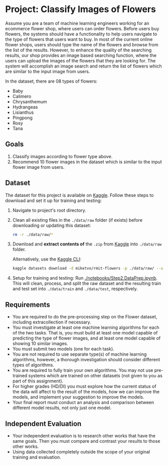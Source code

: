 # Project: Classify Images of Flowers

Assume you are a team of machine learning engineers working for an ecommerce flower shop, where users can order flowers. Before users buy flowers, the systems should have a functionality to help users navigate to the type of flowers that users want to buy. In most of the current online flower shops, users should type the name of the flowers and browse from the list of the results. However, to enhance the quality of the searching results, our shop provides an image based searching function, where the users can upload the images of the flowers that they are looking for. The system will accomplish an image search and return the list of flowers which are similar to the input image from users.

In the dataset, there are 08 types of flowers:

- Baby
- Calimero
- Chrysanthemum
- Hydrangeas
- Lisianthus
- Pingpong
- Rosy
- Tana


## Goals

1. Classify images according to flower type above.
2. Recommend 10 flower images in the dataset which is similar to the input flower image from users.


## Dataset

The dataset for this project is available on [Kaggle](https://kaggle.com/datasets/979207e9d5e6d91d26e8eb340941ae176c82fbdb2a25b4a436c273895ab96bb1). Follow these steps to download and set it up for training and testing:

1. Navigate to project's root directory.

2. Clean all existing files in the `./data/raw` folder (if exists) before downloading or updating this dataset:

    ```bash
    rm -r ./data/raw/*
    ```

3. Download and **extract contents of** the `.zip` from [Kaggle](https://kaggle.com/datasets/979207e9d5e6d91d26e8eb340941ae176c82fbdb2a25b4a436c273895ab96bb1) into `./data/raw` folder.

   Alternatively, use the [Kaggle CLI](https://github.com/Kaggle/kaggle-api):

    ```bash
    kaggle datasets download -d miketvo/rmit-flowers -p ./data/raw/ --unzip
    ```

4. Setup for training and testing: Run [./notebooks/Step2.DataPrep.ipynb](./notebooks/Step2.DataPrep.ipynb). This will clean, process, and split the raw dataset and the resulting train and test set into `./data/train` and `./data/test`, respectively.


## Requirements

- You are required to do the pre-processing step on the Flower dataset, including extracollection if necessary.
- You must investigate at least one machine learning algorithms for each of the two tasks. That is, you must build at least one model capable of predicting the type of flower images, and at least one model capable of showing 10 similar images.
- You must submit two models (one for each task).
- You are not required to use separate type(s) of machine learning algorithms, however, a thorough investigation should consider different types of algorithms.
- You are required to fully train your own algorithms. You may not use pre-trained systems which are trained on other datasets (not given to you as part of this assignment).
- For higher grades (HD/DI) you must explore how the current status of the data will affect to the result of the models, how we can improve the models, and implement your suggestion to improve the models.
- Your final report must conduct an analysis and comparison between different model results, not only just one model.


## Independent Evaluation

- Your independent evaluation is to research other works that have the same goals. Then you must compare and contrast your results to those other works.
- Using data collected completely outside the scope of your original training and evaluation.
